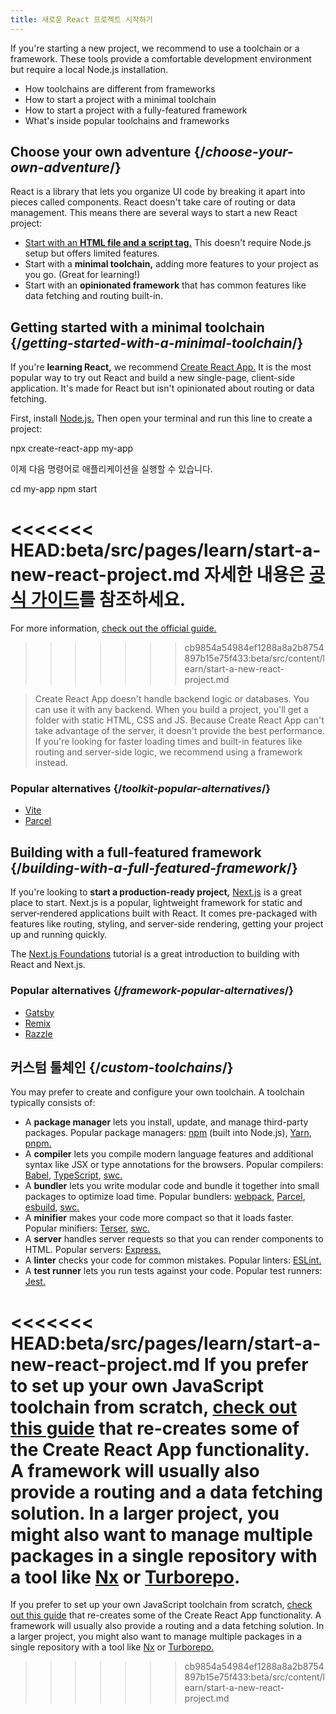 ```yaml
---
title: 새로운 React 프로젝트 시작하기
---
```


<Intro>

If you're starting a new project, we recommend to use a toolchain or a framework. These tools provide a comfortable development environment but require a local Node.js installation.

</Intro>

<YouWillLearn>

* How toolchains are different from frameworks
* How to start a project with a minimal toolchain
* How to start a project with a fully-featured framework
* What's inside popular toolchains and frameworks

</YouWillLearn>

## Choose your own adventure {/*choose-your-own-adventure*/}

React is a library that lets you organize UI code by breaking it apart into pieces called components. React doesn't take care of routing or data management. This means there are several ways to start a new React project:

* [Start with an **HTML file and a script tag.**](/learn/add-react-to-a-website) This doesn't require Node.js setup but offers limited features.
* Start with a **minimal toolchain,** adding more features to your project as you go. (Great for learning!)
* Start with an **opinionated framework** that has common features like data fetching and routing built-in.

## Getting started with a minimal toolchain {/*getting-started-with-a-minimal-toolchain*/}

If you're **learning React,** we recommend [Create React App.](https://create-react-app.dev/) It is the most popular way to try out React and build a new single-page, client-side application. It's made for React but isn't opinionated about routing or data fetching.

First, install [Node.js.](https://nodejs.org/en/) Then open your terminal and run this line to create a project:

<TerminalBlock>

npx create-react-app my-app

</TerminalBlock>

이제 다음 명령어로 애플리케이션을 실행할 수 있습니다.

<TerminalBlock>

cd my-app
npm start

</TerminalBlock>

<<<<<<< HEAD:beta/src/pages/learn/start-a-new-react-project.md
자세한 내용은 [공식 가이드](https://create-react-app.docs/getting-started)를 참조하세요.
=======
For more information, [check out the official guide.](https://create-react-app.dev/docs/getting-started)
>>>>>>> cb9854a54984ef1288a8a2b8754897b15e75f433:beta/src/content/learn/start-a-new-react-project.md

> Create React App doesn't handle backend logic or databases. You can use it with any backend. When you build a project, you'll get a folder with static HTML, CSS and JS. Because Create React App can't take advantage of the server, it doesn't provide the best performance. If you're looking for faster loading times and built-in features like routing and server-side logic, we recommend using a framework instead.

### Popular alternatives {/*toolkit-popular-alternatives*/}

* [Vite](https://vitejs.dev/guide/)
* [Parcel](https://parceljs.org/)

## Building with a full-featured framework {/*building-with-a-full-featured-framework*/}

If you're looking to **start a production-ready project,** [Next.js](https://nextjs.org/) is a great place to start. Next.js is a popular, lightweight framework for static and server‑rendered applications built with React. It comes pre-packaged with features like routing, styling, and server-side rendering, getting your project up and running quickly. 

The [Next.js Foundations](https://nextjs.org/learn/foundations/about-nextjs) tutorial is a great introduction to building with React and Next.js.

### Popular alternatives {/*framework-popular-alternatives*/}

* [Gatsby](https://www.gatsbyjs.org/)
* [Remix](https://remix.run/)
* [Razzle](https://razzlejs.org/)

## 커스텀 툴체인 {/*custom-toolchains*/}

You may prefer to create and configure your own toolchain. A toolchain typically consists of:

* A **package manager** lets you install, update, and manage third-party packages. Popular package managers: [npm](https://www.npmjs.com/) (built into Node.js), [Yarn](https://yarnpkg.com/), [pnpm.](https://pnpm.io/)
* A **compiler** lets you compile modern language features and additional syntax like JSX or type annotations for the browsers. Popular compilers: [Babel](https://babeljs.io/), [TypeScript](https://www.typescriptlang.org/), [swc.](https://swc.rs/)
* A **bundler** lets you write modular code and bundle it together into small packages to optimize load time. Popular bundlers: [webpack](https://webpack.js.org/), [Parcel](https://parceljs.org/), [esbuild](https://esbuild.github.io/), [swc.](https://swc.rs/)
* A **minifier** makes your code more compact so that it loads faster. Popular minifiers: [Terser](https://terser.org/), [swc.](https://swc.rs/)
* A **server** handles server requests so that you can render components to HTML. Popular servers: [Express.](https://expressjs.com/)
* A **linter** checks your code for common mistakes. Popular linters: [ESLint.](https://eslint.org/)
* A **test runner** lets you run tests against your code. Popular test runners: [Jest.](https://jestjs.io/)

<<<<<<< HEAD:beta/src/pages/learn/start-a-new-react-project.md
If you prefer to set up your own JavaScript toolchain from scratch, [check out this guide](https://blog.usejournal.com/creating-a-react-app-from-scratch-f3c693b84658) that re-creates some of the Create React App functionality. A framework will usually also provide a routing and a data fetching solution. In a larger project, you might also want to manage multiple packages in a single repository with a tool like [Nx](https://nx.dev/react) or [Turborepo](https://turborepo.org/).
=======
If you prefer to set up your own JavaScript toolchain from scratch, [check out this guide](https://blog.usejournal.com/creating-a-react-app-from-scratch-f3c693b84658) that re-creates some of the Create React App functionality. A framework will usually also provide a routing and a data fetching solution. In a larger project, you might also want to manage multiple packages in a single repository with a tool like [Nx](https://nx.dev/react) or [Turborepo.](https://turborepo.org/)

>>>>>>> cb9854a54984ef1288a8a2b8754897b15e75f433:beta/src/content/learn/start-a-new-react-project.md
